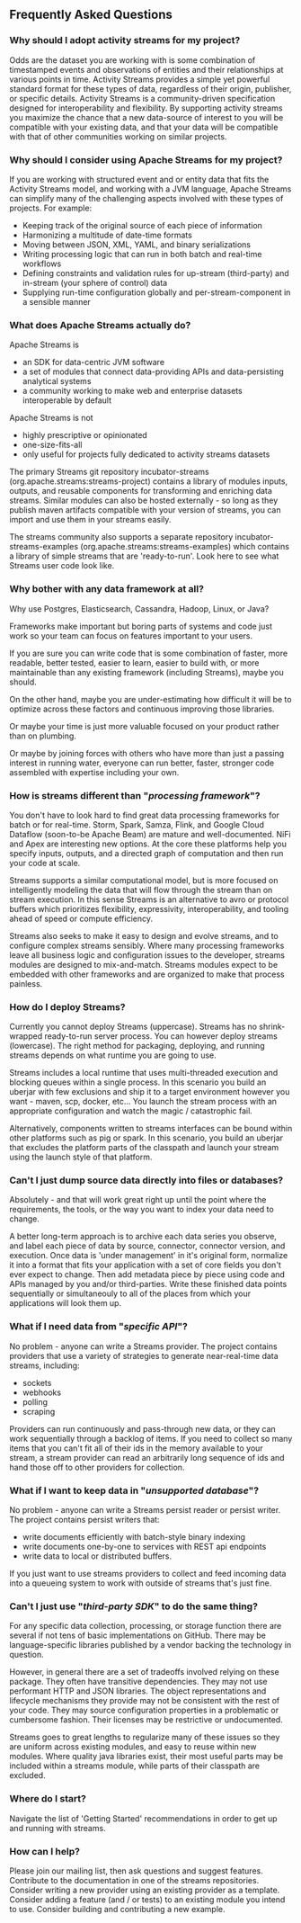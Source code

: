 ## Frequently Asked Questions

###    Why should I adopt activity streams for my project?

Odds are the dataset you are working with is some combination of timestamped events and observations of entities and their relationships at various points in time.  Activity Streams provides a simple yet powerful standard format for these types of data, regardless of their origin, publisher, or specific details.  Activity Streams is a community-driven specification designed for interoperability and flexibility.  By supporting activity streams you maximize the chance that a new data-source of interest to you will be compatible with your existing data, and that your data will be compatible with that of other communities working on similar projects.

###    Why should I consider using Apache Streams for my project?

If you are working with structured event and or entity data that fits the Activity Streams model, and working with a JVM language, Apache Streams can simplify many of the challenging aspects involved with these types of projects.  For example:

* Keeping track of the original source of each piece of information
* Harmonizing a multitude of date-time formats
* Moving between JSON, XML, YAML, and binary serializations
* Writing processing logic that can run in both batch and real-time workflows
* Defining constraints and validation rules for up-stream (third-party) and in-stream (your sphere of control) data
* Supplying run-time configuration globally and per-stream-component in a sensible manner

###    What does Apache Streams actually do?

Apache Streams is

* an SDK for data-centric JVM software
* a set of modules that connect data-providing APIs and data-persisting analytical systems
* a community working to make web and enterprise datasets interoperable by default

Apache Streams is not

* highly prescriptive or opinionated
* one-size-fits-all
* only useful for projects fully dedicated to activity streams datasets

The primary Streams git repository incubator-streams (org.apache.streams:streams-project) contains a library of modules inputs, outputs, and reusable components for transforming and enriching data streams.  Similar modules can also be hosted externally - so long as they publish maven artifacts compatible with your version of streams, you can import and use them in your streams easily.

The streams community also supports a separate repository incubator-streams-examples (org.apache.streams:streams-examples) which contains a library of simple streams that are 'ready-to-run'.  Look here to see what Streams user code look like.

###    Why bother with any data framework at all?

Why use Postgres, Elasticsearch, Cassandra, Hadoop, Linux, or Java?

Frameworks make important but boring parts of systems and code just work so your team can focus on features important to your users.

If you are sure you can write code that is some combination of faster, more readable, better tested, easier to learn, easier to build with, or more maintainable than any existing framework (including Streams), maybe you should.

On the other hand, maybe you are under-estimating how difficult it will be to optimize across these factors and continuous improving those libraries.

Or maybe your time is just more valuable focused on your product rather than on plumbing.

Or maybe by joining forces with others who have more than just a passing interest in running water, everyone can run better, faster, stronger code assembled with expertise including your own.

###    How is streams different than "*processing framework*"?

You don't have to look hard to find great data processing frameworks for batch or for real-time.  Storm, Spark, Samza, Flink, and Google Cloud Dataflow (soon-to-be Apache Beam) are mature and well-documented.  NiFi and Apex are interesting new options.  At the core these platforms help you specify inputs, outputs, and a directed graph of computation and then run your code at scale.

Streams supports a similar computational model, but is more focused on intelligently modeling the data that will flow through the stream than on stream execution.  In this sense Streams is an alternative to avro or protocol buffers which prioritizes flexibility, expressivity, interoperability, and tooling ahead of speed or compute efficiency.

Streams also seeks to make it easy to design and evolve streams, and to configure complex streams sensibly.  Where many processing frameworks leave all business logic and configuration issues to the developer, streams modules are designed to mix-and-match.  Streams modules expect to be embedded with other frameworks and are organized to make that process painless.

###    How do I deploy Streams?

Currently you cannot deploy Streams (uppercase).  Streams has no shrink-wrapped ready-to-run server process.  You can however deploy streams (lowercase).  The right method for packaging, deploying, and running streams depends on what runtime you are going to use.

Streams includes a local runtime that uses multi-threaded execution and blocking queues within a single process.  In this scenario you build an uberjar with few exclusions and ship it to a target environment however you want - maven, scp, docker, etc...  You launch the stream process with an appropriate configuration and watch the magic / catastrophic fail.

Alternatively, components written to streams interfaces can be bound within other platforms such as pig or spark.  In this scenario, you build an uberjar that excludes the platform parts of the classpath and launch your stream using the launch style of that platform.

###    Can't I just dump source data directly into files or databases?

Absolutely - and that will work great right up until the point where the requirements, the tools, or the way you want to index your data need to change.

A better long-term approach is to archive each data series you observe, and label each piece of data by source, connector, connector version, and execution.  Once data is 'under management' in it's original form, normalize it into a format that fits your application with a set of core fields you don't ever expect to change.  Then add metadata piece by piece using code and APIs managed by you and/or third-parties.  Write these finished data points sequentially or simultaneouly to all of the places from which your applications will look them up.

###    What if I need data from "*specific API*"?

No problem - anyone can write a Streams provider.  The project contains providers that use a variety of strategies to generate near-real-time data streams, including:

* sockets
* webhooks
* polling
* scraping

Providers can run continuously and pass-through new data, or they can work sequentially through a backlog of items.  If you need to collect so many items that you can't fit all of their ids in the memory available to your stream, a stream provider can read an arbitrarily long sequence of ids and hand those off to other providers for collection.

###    What if I want to keep data in "*unsupported database*"?

No problem - anyone can write a Streams persist reader or persist writer.  The project contains persist writers that:

* write documents efficiently with batch-style binary indexing
* write documents one-by-one to services with REST api endpoints
* write data to local or distributed buffers.

If you just want to use streams providers to collect and feed incoming data into a queueing system to work with outside of streams that's just fine.

###    Can't I just use "*third-party SDK*" to do the same thing?

For any specific data collection, processing, or storage function there are several if not tens of basic implementations on GitHub.  There may be language-specific libraries published by a vendor backing the technology in question.

However, in general there are a set of tradeoffs involved relying on these package.  They often have transitive dependencies.  They may not use performant HTTP and JSON libraries.  The object representations and lifecycle mechanisms they provide may not be consistent with the rest of your code.  They may source configuration properties in a problematic or cumbersome fashion.  Their licenses may be restrictive or undocumented.

Streams goes to great lengths to regularize many of these issues so they are uniform across existing modules, and easy to reuse within new modules.  Where quality java libraries exist, their most useful parts may be included within a streams module, while parts of their classpath are excluded.

###    Where do I start?

Navigate the list of 'Getting Started' recommendations in order to get up and running with streams.

###    How can I help?

Please join our mailing list, then ask questions and suggest features.  Contribute to the documentation in one of the streams repositories.  Consider writing a new provider using an existing provider as a template.  Consider adding a feature (and / or tests) to an existing module you intend to use.  Consider building and contributing a new example.  
